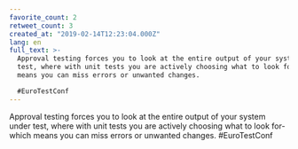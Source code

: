 ```yaml
---
favorite_count: 2
retweet_count: 3
created_at: "2019-02-14T12:23:04.000Z"
lang: en
full_text: >-
  Approval testing forces you to look at the entire output of your system under
  test, where with unit tests you are actively choosing what to look for-which
  means you can miss errors or unwanted changes.

  #EuroTestConf
---
```


Approval testing forces you to look at the entire output of your system under
test, where with unit tests you are actively choosing what to look for-which
means you can miss errors or unwanted changes. #EuroTestConf

